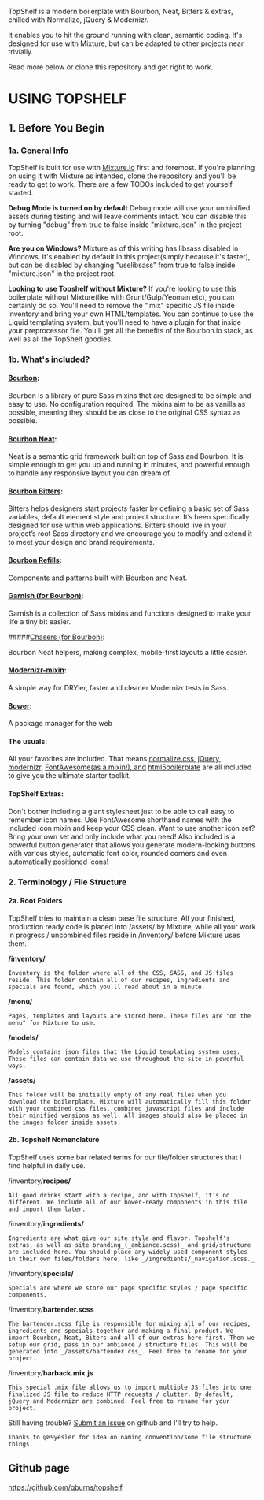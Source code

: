 TopShelf is a modern boilerplate with Bourbon, Neat, Bitters & extras, chilled with Normalize, jQuery & Modernizr.

It enables you to hit the ground running with clean, semantic coding. It's designed for use with Mixture, but can be adapted to other projects near trivially.

Read more below or clone this repository and get right to work.

USING TOPSHELF
==============

## 1. Before You Begin

### 1a. General Info

TopShelf is built for use with [Mixture.io](http://mixture.io) first and foremost. If you're planning on using it with Mixture as intended, clone the repository and you'll be ready to get to work. There are a few TODOs included to get yourself started.

**Debug Mode is turned on by default**
    Debug mode will use your unminified assets during testing and will leave comments intact. You can disable this by turning "debug" from true to false inside "mixture.json" in the project root.

 **Are you on Windows?**
    Mixture as of this writing has libsass disabled in Windows. It's enabled by default in this project(simply because it's faster), but can be disabled by changing "uselibsass" from true to false inside "mixture.json" in the project root.

**Looking to use Topshelf without Mixture?**
    If you're looking to use this boilerplate without Mixture(like with Grunt/Gulp/Yeoman etc), you can certainly do so. You'll need to remove the ".mix" specific JS file inside inventory and bring your own HTML/templates. You can continue to use the Liquid templating system, but you'll need to have a plugin for that inside your preprocessor file. You'll get all the benefits of the Bourbon.io stack, as well as all the TopShelf goodies.

### 1b. What's included?

#### [Bourbon](http://bourbon.io):

Bourbon is a library of pure Sass mixins that are designed to be simple and easy to use. No configuration required. The mixins aim to be as vanilla as possible, meaning they should be as close to the original CSS syntax as possible.

#### [Bourbon Neat](http://neat.bourbon.io):

Neat is a semantic grid framework built on top of Sass and Bourbon. It is simple enough to get you up and running in minutes, and powerful enough to handle any responsive layout you can dream of.

#### [Bourbon Bitters](http://bitters.bourbon.io):

Bitters helps designers start projects faster by defining a basic set of Sass variables, default element style and project structure. It’s been specifically designed for use within web applications. Bitters should live in your project’s root Sass directory and we encourage you to modify and extend it to meet your design and brand requirements.

#### [Bourbon Refills](http://refills.bourbon.io):

Components and patterns built with Bourbon and Neat.

#### [Garnish (for Bourbon)](https://github.com/paulozoom/garnish):

Garnish is a collection of Sass mixins and functions designed to make your life a tiny bit easier.

#####[Chasers (for Bourbon)](https://github.com/kennethormandy/chasers):

Bourbon Neat helpers, making complex, mobile-first layouts a little easier.

#### [Modernizr-mixin](https://github.com/danielguillan/modernizr-mixin):

A simple way for DRYier, faster and cleaner Modernizr tests in Sass.

#### [Bower](http://bower.io):

A package manager for the web

#### The usuals:

All your favorites are included. That means [normalize.css,](http://necolas.github.io/normalize.css/) [jQuery,](http://jquery.com) [modernizr,](http://modernizr.com/) [FontAwesome(as a mixin!), and](http://fortawesome.github.io/Font-Awesome/) [html5boilerplate](https://html5boilerplate.com/) are all included to give you the ultimate starter toolkit.

#### TopShelf Extras:

Don't bother including a giant stylesheet just to be able to call easy to remember icon names. Use FontAwesome shorthand names with the included icon mixin and keep your CSS clean. Want to use another icon set? Bring your own set and only include what you need! Also included is a powerful button generator that allows you generate modern-looking buttons with various styles, automatic font color, rounded corners and even automatically positioned icons!

### 2. Terminology / File Structure

#### 2a. Root Folders

TopShelf tries to maintain a clean base file structure. All your finished, production ready code is placed into /assets/ by Mixture, while all your work in progress / uncombined files reside in /inventory/ before Mixture uses them.

**/inventory/**

    Inventory is the folder where all of the CSS, SASS, and JS files reside. This folder contain all of our recipes, ingredients and specials are found, which you'll read about in a minute.

**/menu/**

    Pages, templates and layouts are stored here. These files are "on the menu" for Mixture to use.

**/models/**

    Models contains json files that the Liquid templating system uses. These files can contain data we use throughout the site in powerful ways.

**/assets/**

    This folder will be initially empty of any real files when you download the boilerplate. Mixture will automatically fill this folder with your combined css files, combined javascript files and include their minified versions as well. All images should also be placed in the images folder inside assets.

#### 2b. Topshelf Nomenclature

TopShelf uses some bar related terms for our file/folder structures that I find helpful in daily use.

/inventory/**recipes/**

    All good drinks start with a recipe, and with TopShelf, it's no different. We include all of our bower-ready components in this file and import them later.

/inventory/**ingredients/**

    Ingredients are what give our site style and flavor. Topshelf's extras, as well as site branding_(_ambiance.scss)_ and grid/structure are included here. You should place any widely used component styles in their own files/folders here, like _/ingredients/_navigation.scss._

/inventory/**specials/**

    Specials are where we store our page specific styles / page specific components.

/inventory/**bartender.scss**

    The bartender.scss file is responsible for mixing all of our recipes, ingredients and specials together and making a final product. We import Bourbon, Neat, Biters and all of our extras here first. Then we setup our grid, pass in our ambiance / structure files. This will be generated into _/assets/bartender.css_. Feel free to rename for your project.

/inventory/**barback.mix.js**

    This special .mix file allows us to import multiple JS files into one finalized JS file to reduce HTTP requests / clutter. By default, jQuery and Modernizr are combined. Feel free to rename for your project.

Still having trouble? [Submit an issue](https://github.com/qburns/topshelf/issues) on github and I'll try to help.

    Thanks to @89yesler for idea on naming convention/some file structure things.


## Github page 
https://github.com/qburns/topshelf


